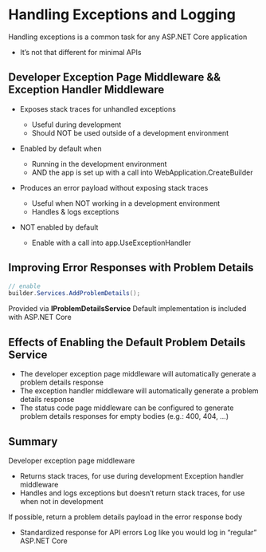 # Handling Exceptions and Logging

Handling exceptions is a common task for any ASP.NET Core application
- It’s not that different for minimal APIs

## Developer Exception Page Middleware && Exception Handler Middleware

- Exposes stack traces for unhandled exceptions
    - Useful during development
    - Should NOT be used outside of a development environment

- Enabled by default when 
    - Running in the development environment
    - AND the app is set up with a call into WebApplication.CreateBuilder

- Produces an error payload without exposing stack traces
    - Useful when NOT working in a development environment
    - Handles & logs exceptions

- NOT enabled by default 
    - Enable with a call into app.UseExceptionHandler

## Improving Error Responses with Problem Details

```cs
// enable
builder.Services.AddProblemDetails();
```

Provided via **IProblemDetailsService**
Default implementation is included with ASP.NET Core

## Effects of Enabling the Default Problem Details Service

- The developer exception page middleware will automatically generate a problem details response 
- The exception handler middleware will automatically generate a problem details response
- The status code page middleware can be configured to generate problem details responses for empty bodies (e.g.: 400, 404, …)

## Summary

Developer exception page middleware
- Returns stack traces, for use during development
Exception handler middleware
- Handles and logs exceptions but doesn’t return stack traces, for use when not in development

If possible, return a problem details payload in the error response body
- Standardized response for API errors
Log like you would log in “regular” ASP.NET Core